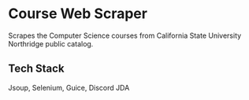 
# Course Web Scraper

Scrapes the Computer Science courses from California State University Northridge public catalog.

## Tech Stack
Jsoup, Selenium, Guice, Discord JDA

